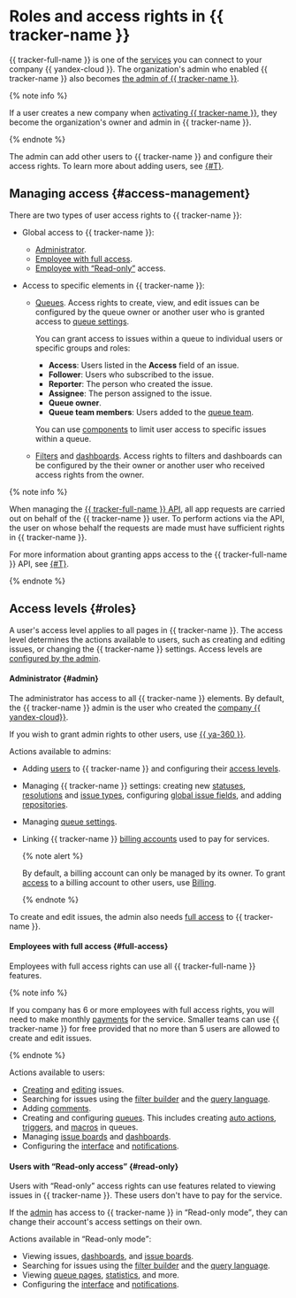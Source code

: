 # Roles and access rights in {{ tracker-name }}

{{ tracker-full-name }} is one of the [services](../organization/manage-services.md) you can connect to your company {{ yandex-cloud }}. The organization's admin who enabled {{ tracker-name }} also becomes [the admin of {{ tracker-name }}](#admin).

{% note info %}

If a user creates a new company when [activating {{ tracker-name }}](enable-tracker.md), they become the organization's owner and admin in {{ tracker-name }}.

{% endnote %}

The admin can add other users to {{ tracker-name }} and configure their access rights. To learn more about adding users, see [{#T}](add-users.md).

## Managing access {#access-management}

There are two types of user access rights to {{ tracker-name }}:

* Global access to {{ tracker-name }}:
    * [Administrator](#admin).
    * [Employee with full access](access.md#set).
    * [Employee with <q>Read-only</q>](access.md#readonly) access.

* Access to specific elements in {{ tracker-name }}:

    * [Queues](manager/queue-access.md). Access rights to create, view, and edit issues can be configured by the queue owner or another user who is granted access to [queue settings](manager/edit-queue-general.md).

       You can grant access to issues within a queue to individual users or specific groups and roles:
        * **Access**: Users listed in the **Access** field of an issue.
        * **Follower**: Users who subscribed to the issue.
        * **Reporter**: The person who created the issue.
        * **Assignee**: The person assigned to the issue.
        * **Queue owner**.
        * **Queue team members**: Users added to the [queue team](manager/queue-team.md).

        You can use [components](manager/queue-access.md#section_tbh_cs5_qbb) to limit user access to specific issues within a queue.

    * [Filters](user/create-filter.md#nastroit-dostup-k-filtru) and [dashboards](user/share-dashboard.md#section_k2z_1nk_pz). Access rights to filters and dashboards can be configured by the their owner or another user who received access rights from the owner.

{% note info %}

When managing the [{{ tracker-full-name }} API](about-api.md), all app requests are carried out on behalf of the {{ tracker-name }} user. To perform actions via the API, the user on whose behalf the requests are made must have sufficient rights in {{ tracker-name }}.

For more information about granting apps access to the {{ tracker-full-name }} API, see [{#T}](concepts/access.md).

{% endnote %}

## Access levels {#roles}

A user's access level applies to all pages in {{ tracker-name }}. The access level determines the actions available to users, such as creating and editing issues, or changing the {{ tracker-name }} settings. Access levels are [configured by the admin](access.md).

#### Administrator {#admin}

The administrator has access to all {{ tracker-name }} elements. By default, the {{ tracker-name }} admin is the user who created the [company {{ yandex-cloud}}](../organization/).

If you wish to grant admin rights to other users, use [{{ ya-360 }}](https://yandex.ru/support/business/admin.html).

Actions available to admins:

* Adding [users](add-users.md) to {{ tracker-name }} and configuring their [access levels](access.md).

* Managing {{ tracker-name }} settings: creating new [statuses](manager/workflow-status-edit.md#create-status), [resolutions](manager/create-resolution.md#create-resolution) and [issue types](manager/add-ticket-type.md#create-ticket-type), configuring [global issue fields](user/create-param.md#section_global_field), and adding [repositories](manager/add-repository.md).

* Managing [queue settings](manager/edit-queue-general.md).

* Linking {{ tracker-name }} [billing accounts](billing-account.md) used to pay for services.

    {% note alert %}

    By default, a billing account can only be managed by its owner. To grant [access](../billing/security/) to a billing account to other users, use [Billing](../billing/).

    {% endnote %}

To create and edit issues, the admin also needs [full access](#full-access) to {{ tracker-name }}.

#### Employees with full access {#full-access}

Employees with full access rights can use all {{ tracker-full-name }} features.

{% note info %}

If you company has 6 or more employees with full access rights, you will need to make monthly [payments](pricing.md) for the service. Smaller teams can use {{ tracker-name }} for free provided that no more than 5 users are allowed to create and edit issues.

{% endnote %}

Actions available to users:

* [Creating](user/create-ticket.md) and [editing](user/edit-ticket.md) issues.
* Searching for issues using the [filter builder](user/create-filter.md) and the [query language](user/query-filter.md).
* Adding [comments](user/comments.md).
* Creating and configuring [queues](queue-intro.md).
This includes creating [auto actions](user/autoactions.md), [triggers](user/trigger.md), and [macros](manager/create-macroses.md) in queues.
* Managing [issue boards](user/agile.md) and [dashboards](user/dashboard.md).
* Configuring the [interface](user/personal.md) and [notifications](user/notifications.md).

#### Users with <q>Read-only access</q> {#read-only}

Users with <q>Read-only</q> access rights can use features related to viewing issues in {{ tracker-name }}. These users don't have to pay for the service.

If the [admin](#admin) has access to {{ tracker-name }} in <q>Read-only mode</q>, they can change their account's access settings on their own.

Actions available in <q>Read-only mode</q>:

* Viewing issues, [dashboards](user/dashboard.md), and [issue boards](manager/agile.md#sec_boards).
* Searching for issues using the [filter builder](user/create-filter.md) and the [query language](user/query-filter.md).
* Viewing [queue pages](manager/quick-filters.md), [statistics](manager/statistics.md), and more.
* Configuring the [interface](user/personal.md) and [notifications](user/notifications.md).

